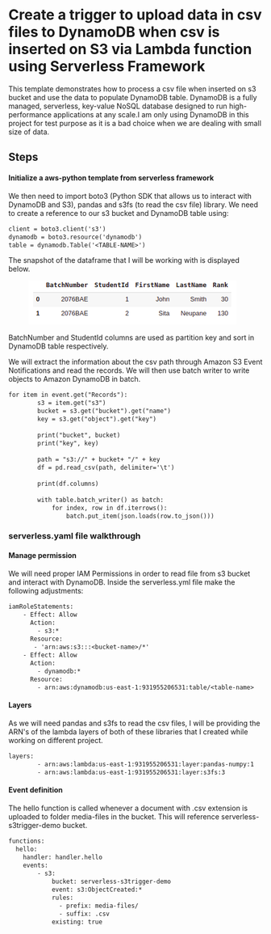 # Create a trigger to upload data in csv files to DynamoDB when csv is inserted on S3 via Lambda function using Serverless Framework 

This template demonstrates how to process a csv file when inserted on s3 bucket and use the data to populate DynamoDB table.  DynamoDB is a fully managed, serverless, key-value NoSQL database designed to run high-performance applications at any scale.I am only using DynamoDB in this project for test purpose as it is a bad choice when we are dealing with small size of data. 

## Steps

#### Initialize a aws-python template from serverless framework

We then need to import boto3 (Python SDK that allows us to interact with DynamoDB and S3), pandas and s3fs (to read the csv file) library. We need to create a reference to our s3 bucket and DynamoDB table using:

```
client = boto3.client('s3')
dynamodb = boto3.resource('dynamodb')
table = dynamodb.Table('<TABLE-NAME>')
```
The snapshot of the dataframe that I will be working with is displayed below.

<figure>
  <img src="https://github.com/shikshya1/aws-serverless/blob/main/s3-trigger-event/images/dataframe.png?raw=true" />
</figure>

BatchNumber and StudentId columns are used as partition key and sort in DynamoDB table respectively.

We will extract the information about the csv path through Amazon S3 Event Notifications and read the records. We will then use batch writer to write objects to Amazon DynamoDB in batch.

```
for item in event.get("Records"):
        s3 = item.get("s3")
        bucket = s3.get("bucket").get("name")
        key = s3.get("object").get("key")

        print("bucket", bucket)
        print("key", key)

        path = "s3://" + bucket+ "/" + key
        df = pd.read_csv(path, delimiter='\t')

        print(df.columns)

        with table.batch_writer() as batch:
            for index, row in df.iterrows():
                batch.put_item(json.loads(row.to_json()))
```

### serverless.yaml file walkthrough

#### Manage permission

We will need proper IAM Permissions in order to read file from s3 bucket and interact with DynamoDB. Inside the serverless.yml file make the following adjustments:

```
iamRoleStatements:
    - Effect: Allow
      Action:
        - s3:*
      Resource: 
       - 'arn:aws:s3:::<bucket-name>/*'
    - Effect: Allow
      Action:
        - dynamodb:*
      Resource:
        - arn:aws:dynamodb:us-east-1:931955206531:table/<table-name>
```
#### Layers

As we will need pandas and s3fs to read the csv files, I will be providing the ARN's of the lambda layers of both of these libraries that I created while working on different project. 

```
layers:
        - arn:aws:lambda:us-east-1:931955206531:layer:pandas-numpy:1
        - arn:aws:lambda:us-east-1:931955206531:layer:s3fs:3
```

#### Event definition

The hello function is called whenever a document with .csv extension is uploaded to folder media-files in the bucket. This will reference serverless-s3trigger-demo bucket.


```
functions:
  hello:
    handler: handler.hello
    events:
        - s3:
            bucket: serverless-s3trigger-demo
            event: s3:ObjectCreated:*
            rules:
              - prefix: media-files/
              - suffix: .csv
            existing: true
```

